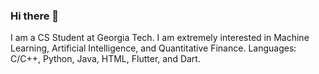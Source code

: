 ### Hi there 👋

I am a CS Student at Georgia Tech. I am extremely interested in Machine Learning, Artificial Intelligence, and Quantitative Finance.
Languages: C/C++, Python, Java, HTML, Flutter, and Dart. 

<!--
**Shikhar2929/Shikhar2929** is a ✨ _special_ ✨ repository because its `README.md` (this file) appears on your GitHub profile.

Here are some ideas to get you started:

- 🔭 I’m currently working on ...
- 🌱 I’m currently learning ...
- 👯 I’m looking to collaborate on ...
- 🤔 I’m looking for help with ...
- 💬 Ask me about ...
- 📫 How to reach me: ...
- 😄 Pronouns: ...
- ⚡ Fun fact: ...
-->

